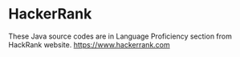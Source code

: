 # HackerRank
These Java source codes are in Language Proficiency section from HackRank website.
https://www.hackerrank.com
